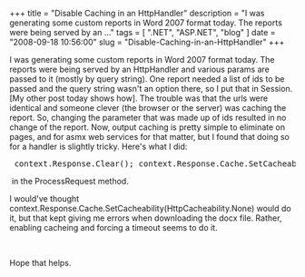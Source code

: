 
+++
title = "Disable Caching in an HttpHandler"
description = "I was generating some custom reports in Word 2007 format today. The reports were being served by an  ..."
tags = [ ".NET", "ASP.NET", "blog" ]
date = "2008-09-18 10:56:00"
slug = "Disable-Caching-in-an-HttpHandler"
+++
<p>I was generating some custom reports in Word 2007 format today. The reports were being served by an HttpHandler and various params are passed to it (mostly by query string). One report needed a list of ids to be passed and the query string wasn't an option there, so I put that in Session. [My other post today shows how]. The trouble was that the urls were identical and someone clever (the browser or the server) was caching the report. So, changing the parameter that was made up of ids resulted in no change of the report. Now, output caching is pretty simple to eliminate on pages, and for asmx web services for that matter, but I found that doing so for a handler is slightly tricky. Here's what I did:</p>
<p><pre class='brush:c#'> context.Response.Clear(); context.Response.Cache.SetCacheability(HttpCacheability.Public); context.Response.Cache.SetExpires(DateTime.MinValue); </pre></p>
<p>&nbsp;in the ProcessRequest method.</p>
<p>I would've thought context.Response.Cache.SetCacheability(HttpCacheability.None) would do it, but that kept giving me errors when downloading the docx file. Rather, enabling cacheing and forcing a timeout seems to do it.</p>
<p>&nbsp;</p>
<p>Hope that helps.</p>
        